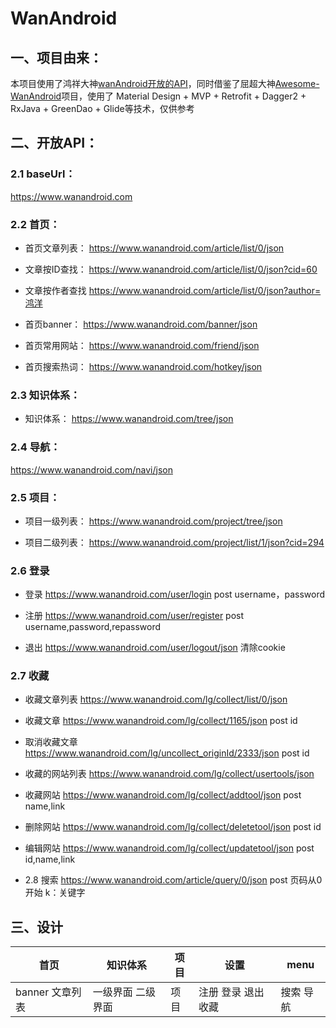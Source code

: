 # WanAndroid

## 一、项目由来：

本项目使用了鸿祥大神[wanAndroid开放的API](https://www.wanandroid.com/blog/show/2075)，同时借鉴了屈超大神[Awesome-WanAndroid](https://www.wanandroid.com/blog/show/2075)项目，使用了
Material Design + MVP + Retrofit + Dagger2 + RxJava + GreenDao + Glide等技术，仅供参考

## 二、开放API：

### 2.1 baseUrl：
https://www.wanandroid.com

### 2.2 首页：
- 首页文章列表：
https://www.wanandroid.com/article/list/0/json

- 文章按ID查找：
https://www.wanandroid.com/article/list/0/json?cid=60

- 文章按作者查找
https://www.wanandroid.com/article/list/0/json?author=鸿洋

- 首页banner：
https://www.wanandroid.com/banner/json

- 首页常用网站：
https://www.wanandroid.com/friend/json

- 首页搜索热词：
https://www.wanandroid.com/hotkey/json



### 2.3 知识体系：
- 知识体系：
https://www.wanandroid.com/tree/json



### 2.4 导航：
https://www.wanandroid.com/navi/json



### 2.5 项目：
- 项目一级列表：
https://www.wanandroid.com/project/tree/json

- 项目二级列表：
https://www.wanandroid.com/project/list/1/json?cid=294


### 2.6 登录
- 登录
https://www.wanandroid.com/user/login
post username，password

- 注册
https://www.wanandroid.com/user/register
post username,password,repassword

- 退出
https://www.wanandroid.com/user/logout/json
清除cookie


### 2.7 收藏
- 收藏文章列表
https://www.wanandroid.com/lg/collect/list/0/json

- 收藏文章
https://www.wanandroid.com/lg/collect/1165/json
post id

- 取消收藏文章
https://www.wanandroid.com/lg/uncollect_originId/2333/json
post id



- 收藏的网站列表
https://www.wanandroid.com/lg/collect/usertools/json

- 收藏网站
https://www.wanandroid.com/lg/collect/addtool/json
post name,link

- 删除网站
https://www.wanandroid.com/lg/collect/deletetool/json
post id

- 编辑网站
https://www.wanandroid.com/lg/collect/updatetool/json
post id,name,link


- 2.8 搜索
https://www.wanandroid.com/article/query/0/json
post 页码从0开始
k：关键字


## 三、设计

首页 | 知识体系 | 项目 | 设置 | menu
--- | --- | --- | --- | ---
banner 文章列表 | 一级界面 二级界面 | 项目 | 注册 登录 退出 收藏 | 搜索 导航










